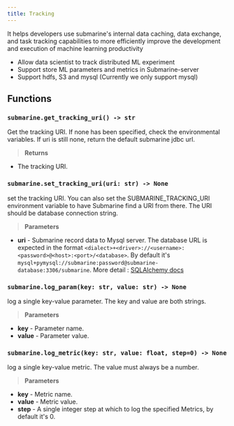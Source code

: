 ```yaml
---
title: Tracking
---
```


<!--
Licensed to the Apache Software Foundation (ASF) under one
or more contributor license agreements.  See the NOTICE file
distributed with this work for additional information
regarding copyright ownership.  The ASF licenses this file
to you under the Apache License, Version 2.0 (the
"License"); you may not use this file except in compliance
with the License.  You may obtain a copy of the License at

  http://www.apache.org/licenses/LICENSE-2.0

Unless required by applicable law or agreed to in writing,
software distributed under the License is distributed on an
"AS IS" BASIS, WITHOUT WARRANTIES OR CONDITIONS OF ANY
KIND, either express or implied.  See the License for the
specific language governing permissions and limitations
under the License.
-->

It helps developers use submarine's internal data caching,
data exchange, and task tracking capabilities to more efficiently improve the
development and execution of machine learning productivity

- Allow data scientist to track distributed ML experiment
- Support store ML parameters and metrics in Submarine-server
- Support hdfs, S3 and mysql (Currently we only support mysql)

## Functions

### `submarine.get_tracking_uri() -> str`

Get the tracking URI. If none has been specified, check the environmental variables. If uri is still none, return the default submarine jdbc url.

> **Returns**
  - The tracking URI.

### `submarine.set_tracking_uri(uri: str) -> None`

set the tracking URI. You can also set the SUBMARINE_TRACKING_URI environment variable to have Submarine find a URI from there. The URI should be database connection string.

> **Parameters**
  - **uri** \- Submarine record data to Mysql server. The database URL is expected in the format ``<dialect>+<driver>://<username>:<password>@<host>:<port>/<database>``.
  By default it's `mysql+pymysql://submarine:password@submarine-database:3306/submarine`.
  More detail : [SQLAlchemy docs](https://docs.sqlalchemy.org/en/latest/core/engines.html#database-urls)

### `submarine.log_param(key: str, value: str) -> None`

log a single key-value parameter. The key and value are both strings.

> **Parameters**
  - **key** - Parameter name.
  - **value** - Parameter value.

### `submarine.log_metric(key: str, value: float, step=0) -> None`

log a single key-value metric. The value must always be a number.

> **Parameters**
  - **key** - Metric name.
  - **value** - Metric value.
  - **step** - A single integer step at which to log the specified Metrics, by default it's 0.
